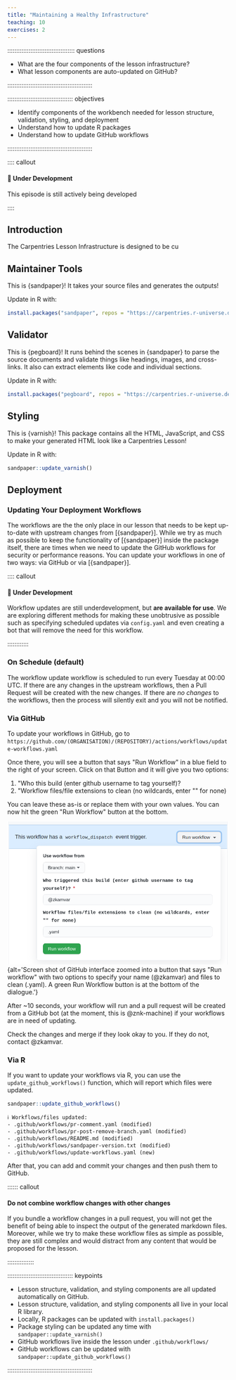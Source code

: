 ```yaml
---
title: "Maintaining a Healthy Infrastructure"
teaching: 10
exercises: 2
---
```


:::::::::::::::::::::::::::::::::::::: questions 

- What are the four components of the lesson infrastructure?
- What lesson components are auto-updated on GitHub?

::::::::::::::::::::::::::::::::::::::::::::::::

::::::::::::::::::::::::::::::::::::: objectives

- Identify components of the workbench needed for lesson structure, validation, 
  styling, and deployment
- Understand how to update R packages
- Understand how to update GitHub workflows

::::::::::::::::::::::::::::::::::::::::::::::::

:::: callout

#### :construction: Under Development

This episode is still actively being developed

::::

## Introduction

The Carpentries Lesson Infrastructure is designed to be cu

## Maintainer Tools

This is {sandpaper}! It takes your source files and generates the outputs!

Update in R with:

```r
install.packages("sandpaper", repos = "https://carpentries.r-universe.dev")
```


## Validator


This is {pegboard}! It runs behind the scenes in {sandpaper} to parse the source
documents and validate things like headings, images, and cross-links. It also 
can extract elements like code and individual sections.

Update in R with:

```r
install.packages("pegboard", repos = "https://carpentries.r-universe.dev")
```

## Styling

This is {varnish}! This package contains all the HTML, JavaScript, and CSS to
make your generated HTML look like a Carpentries Lesson!

Update in R with:

```r
sandpaper::update_varnish()
```


## Deployment

### Updating Your Deployment Workflows

The workflows are the the only place in our lesson that needs to be kept
up-to-date with upstream changes from [{sandpaper}]. While we try as much as
possible to keep the functionality of [{sandpaper}] inside the package itself,
there are times when we need to update the GitHub workflows for security or
performance reasons. You can update your workflows in one of two ways: via 
GitHub or via [{sandpaper}].


:::: callout

#### :construction: Under Development

Workflow updates are still underdevelopment, but **are available for use**. We
are exploring different methods for making these unobtrusive as possible such as
specifying scheduled updates via `config.yaml` and even creating a bot that will
remove the need for this workflow.

::::::::::::

### On Schedule (default)

The workflow update workflow is scheduled to run every Tuesday at 00:00 UTC. If
there are any changes in the upstream workflows, then a Pull Request will be
created with the new changes. If there are _no changes_ to the workflows, then
the process will silently exit and you will not be notified. 

### Via GitHub

To update your workflows in GitHub, go to 
`https://github.com/(ORGANISATION)/(REPOSITORY)/actions/workflows/update-workflows.yaml`

Once there, you will see a button that says "Run Workflow" in a blue field to
the right of your screen. Click on that Button and it will give you two options:

1. "Who this build (enter github username to tag yourself)?
2. "Workflow files/file extensions to clean (no wildcards, enter "" for none)

You can leave these as-is or replace them with your own values. You can now hit
the green "Run Workflow" button at the bottom.

![](fig/update-workflow-manual.png){alt='Screen shot of GitHub interface zoomed into a button that says "Run workflow" with two options to specify your name (@zkamvar) and files to clean (.yaml). A green Run Workflow button is at the bottom of the dialogue.'}

After ~10 seconds, your workflow will run and a pull request will be created 
from a GitHub bot (at the moment, this is @znk-machine) if your workflows are
in need of updating.

Check the changes and merge if they look okay to you. If they do not, contact
@zkamvar.


### Via R

If you want to update your workflows via R, you can use the 
`update_github_workflows()` function, which will report which files were updated.

```r
sandpaper::update_github_workflows()
```

```{.output}
ℹ Workflows/files updated:
- .github/workflows/pr-comment.yaml (modified)
- .github/workflows/pr-post-remove-branch.yaml (modified)
- .github/workflows/README.md (modified)
- .github/workflows/sandpaper-version.txt (modified)
- .github/workflows/update-workflows.yaml (new)
```

After that, you can add and commit your changes and then push them to GitHub.

:::::: callout

#### Do not combine workflow changes with other changes

If you bundle a workflow changes in a pull request, you will not get the benefit
of being able to inspect the output of the generated markdown files. Moreover,
while we try to make these workflow files as simple as possible, they are still
complex and would distract from any content that would be proposed for the
lesson.

:::::::::::::::


::::::::::::::::::::::::::::::::::::: keypoints 

- Lesson structure, validation, and styling components are all updated
  automatically on GitHub.
- Lesson structure, validation, and styling components all live in your local
  R library.
- Locally, R packages can be updated with `install.packages()`
- Package styling can be updated any time with `sandpaper::update_varnish()`
- GitHub workflows live inside the lesson under `.github/workflows/`
- GitHub workflows can be updated with `sandpaper::update_github_workflows()`

::::::::::::::::::::::::::::::::::::::::::::::::


